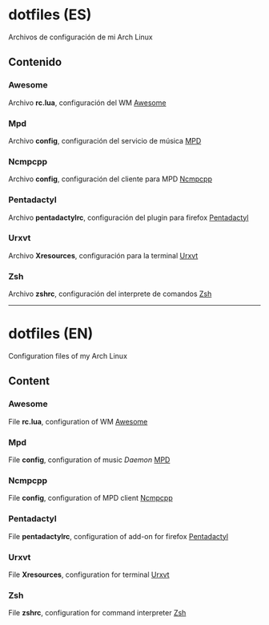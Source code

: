 dotfiles (ES)
========

Archivos de configuración de mi Arch Linux

Contenido
---------

### Awesome

Archivo **rc.lua**, configuración del WM [Awesome](http://awesome.naquadah.org/)

### Mpd

Archivo **config**, configuración del servicio de música [MPD](http://www.musicpd.org/)

### Ncmpcpp

Archivo **config**, configuración del cliente para MPD [Ncmpcpp](http://ncmpcpp.rybczak.net/)

### Pentadactyl

Archivo **pentadactylrc**, configuración del plugin para firefox [Pentadactyl](http://5digits.org/pentadactyl/)

### Urxvt

Archivo **Xresources**, configuración para la terminal [Urxvt](http://software.schmorp.de/pkg/rxvt-unicode.html)

### Zsh

Archivo **zshrc**, configuración del interprete de comandos [Zsh](http://www.zsh.org/)


***

dotfiles (EN)
========

Configuration files of my Arch Linux

Content
---------

### Awesome

File **rc.lua**, configuration of WM [Awesome](http://awesome.naquadah.org/)

### Mpd

File **config**, configuration of music *Daemon* [MPD](http://www.musicpd.org/)

### Ncmpcpp

File **config**, configuration of MPD client [Ncmpcpp](http://ncmpcpp.rybczak.net/)

### Pentadactyl

File **pentadactylrc**, configuration of add-on for firefox [Pentadactyl](http://5digits.org/pentadactyl/)

### Urxvt

File **Xresources**, configuration for terminal [Urxvt](http://software.schmorp.de/pkg/rxvt-unicode.html)

### Zsh

File **zshrc**, configuration for command interpreter [Zsh](http://www.zsh.org/)
